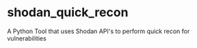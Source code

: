 # shodan_quick_recon
A Python Tool that uses Shodan API's to perform quick recon for vulnerabilities

